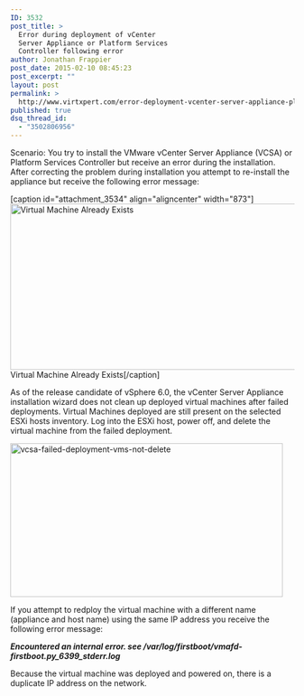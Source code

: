 ```yaml
---
ID: 3532
post_title: >
  Error during deployment of vCenter
  Server Appliance or Platform Services
  Controller following error
author: Jonathan Frappier
post_date: 2015-02-10 08:45:23
post_excerpt: ""
layout: post
permalink: >
  http://www.virtxpert.com/error-deployment-vcenter-server-appliance-platform-services-controller-following-error/
published: true
dsq_thread_id:
  - "3502806956"
---
```

Scenario: You try to install the VMware vCenter Server Appliance (VCSA) or Platform Services Controller but receive an error during the installation. After correcting the problem during installation you attempt to re-install the appliance but receive the following error message:

[caption id="attachment_3534" align="aligncenter" width="873"]<a href="http://www.virtxpert.com/wp-content/uploads/2015/02/virtual-machine-already-exists.png"><img class="size-full wp-image-3534" src="http://www.virtxpert.com/wp-content/uploads/2015/02/virtual-machine-already-exists.png" alt="Virtual Machine Already Exists" width="873" height="294" /></a> Virtual Machine Already Exists[/caption]

As of the release candidate of vSphere 6.0, the vCenter Server Appliance installation wizard does not clean up deployed virtual machines after failed deployments. Virtual Machines deployed are still present on the selected ESXi hosts inventory. Log into the ESXi host, power off, and delete the virtual machine from the failed deployment.

<a href="http://www.virtxpert.com/wp-content/uploads/2015/02/vcsa-failed-deployment-vms-not-delete.png"><img class="aligncenter size-full wp-image-3537" src="http://www.virtxpert.com/wp-content/uploads/2015/02/vcsa-failed-deployment-vms-not-delete.png" alt="vcsa-failed-deployment-vms-not-delete" width="483" height="272" /></a>

If you attempt to redploy the virtual machine with a different name (appliance and host name) using the same IP address you receive the following error message:

<em><strong>Encountered an internal error. see /var/log/firstboot/vmafd-firstboot.py_6399_stderr.log</strong></em>

Because the virtual machine was deployed and powered on, there is a duplicate IP address on the network.